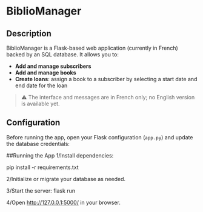 # BiblioManager

## Description
BiblioManager is a Flask-based web application (currently in French) backed by an SQL database. It allows you to:

- **Add and manage subscribers**   
- **Add and manage books**  
- **Create loans**: assign a book to a subscriber by selecting a start date and end date for the loan  

> ⚠️ The interface and messages are in French only; no English version is available yet.

## Configuration
Before running the app, open your Flask configuration (`app.py`) and update the database credentials:

##Running the App
1/Install dependencies:

pip install -r requirements.txt

2/Initialize or migrate your database as needed.

3/Start the server:
flask run

4/Open http://127.0.0.1:5000/ in your browser.
